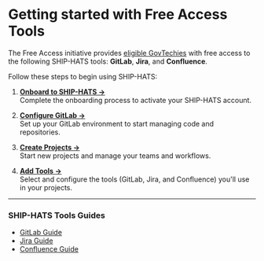 # Getting started with Free Access Tools

The Free Access initiative provides [eligible GovTechies](/eligibility.md) with free access to the following SHIP-HATS tools: **GitLab**, **Jira**, and **Confluence**.

Follow these steps to begin using SHIP-HATS:

1. [**Onboard to SHIP-HATS →**](https://docs.developer.tech.gov.sg/docs/ship-hats-docs/getting-started/onboard-via-ship-hats-portal?id=step-2-onboard-to-ship-hats)  
   Complete the onboarding process to activate your SHIP-HATS account.

2. [**Configure GitLab →**](https://docs.developer.tech.gov.sg/docs/ship-hats-docs/getting-started/configure-gitlab?id=step-3-configure-gitlab)  
   Set up your GitLab environment to start managing code and repositories.

3. [**Create Projects →**](https://docs.developer.tech.gov.sg/docs/ship-hats-docs/portal/manage-projects?id=create-new-projects)  
   Start new projects and manage your teams and workflows.

4. [**Add Tools →**](https://docs.developer.tech.gov.sg/docs/ship-hats-docs/portal/manage-tools?id=manage-tools)  
   Select and configure the tools (GitLab, Jira, and Confluence) you'll use in your projects.

---

### SHIP-HATS Tools Guides

- [GitLab Guide](https://docs.developer.tech.gov.sg/docs/ship-hats-docs/tools/gitlab/gitlab-overview)  
- [Jira Guide](https://docs.developer.tech.gov.sg/docs/ship-hats-docs/tools/jira/jira-overview)  
- [Confluence Guide](https://docs.developer.tech.gov.sg/docs/ship-hats-docs/tools/confluence/confluence-overview)
